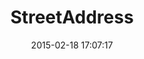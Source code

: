 ---
layout: post
title:  "StreetAddress"
repo:   "derrek/street-address"
date:   2015-02-18 17:07:17
gemurl: https://github.com/derrek/street-address
---